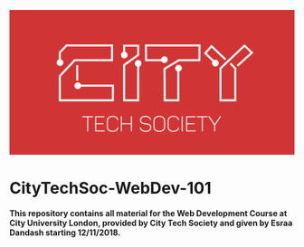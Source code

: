 ![logo](logo.png)
# CityTechSoc-WebDev-101

__This repository contains all material for the Web Development Course at City University London, provided by City Tech Society and given by Esraa Dandash starting 12/11/2018.__
